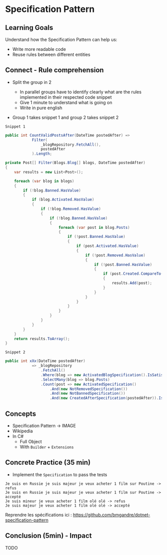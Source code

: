 # Specification Pattern
## Learning Goals
Understand how the Specification Pattern can help us:
- Write more readable code
- Reuse rules between different entities

## Connect - Rule comprehension
- Split the group in 2
  - In parallel groups have to identify clearly what are the rules implemented in their respected code snippet 
  - Give 1 minute to understand what is going on
  - Write in pure english

- Group 1 takes snippet 1 and group 2 takes snippet 2

`Snippet 1`
```c#
public int CountValidPostsAfter(DateTime postedAfter) => 
            Filter(
                _blogRepository.FetchAll(),
                postedAfter
            ).Length;

private Post[] Filter(Blogs.Blog[] blogs, DateTime postedAfter)
{
    var results = new List<Post>();

    foreach (var blog in blogs)
    {
        if (!blog.Banned.HasValue)
        {
            if (blog.Activated.HasValue)
            {
                if (!blog.Removed.HasValue)
                {
                    if (!blog.Banned.HasValue)
                    {
                        foreach (var post in blog.Posts)
                        {
                            if (!post.Banned.HasValue)
                            {
                                if (post.Activated.HasValue)
                                {
                                    if (!post.Removed.HasValue)
                                    {
                                        if (!post.Banned.HasValue)
                                        {
                                            if (post.Created.CompareTo(postedAfter) == 1)
                                            {
                                                results.Add(post);
                                            }
                                        }
                                    }
                                }
                            }
                        }
                    }
                }
            }
        }
    }
    return results.ToArray();
}
```

`Snippet 2`
```c#
public int xXx(DateTime postedAfter)
            => _blogRepository
                .FetchAll()
                .Where(blog => new ActivatedBlogSpecification().IsSatisfiedBy(blog))
                .SelectMany(blog => blog.Posts)
                .Count(post => new ActivatedSpecification()
                    .And(new NotRemovedSpecification())
                    .And(new NotBannedSpecification())
                    .And(new CreatedAfterSpecification(postedAfter)).IsSatisfiedBy(post));
```
   


## Concepts
- Specification Pattern -> IMAGE 
- Wikipedia
- In C#
  - Full Object
  - With `Builder` + `Extensions`

## Concrete Practice (35 min)
- Implement the `Specification` to pass the tests

```text
Je suis en Russie je suis majeur je veux acheter 1 film sur Poutine -> refus
Je suis en Russie je suis majeur je veux acheter 1 film sur Poutine -> accepté
Je suis mineur je veux acheter 1 film olé olé -> refus
Je suis majeur je veux acheter 1 film olé olé -> accepté
```

Reprendre les spécifications ici : https://github.com/bmgandre/dotnet-specification-pattern

## Conclusion (5min) - Impact
TODO
